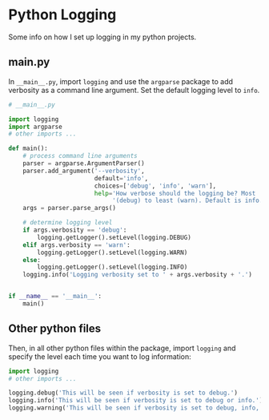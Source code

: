 # Python Logging

Some info on how I set up logging in my python projects.

## main.py

In `__main__.py`, import `logging` and use the `argparse` package to add verbosity as a command line argument. Set the default logging level to `info`.

``` python
# __main__.py

import logging
import argparse
# other imports ...

def main():
    # process command line arguments
    parser = argparse.ArgumentParser()
    parser.add_argument('--verbosity',
                        default='info',
                        choices=['debug', 'info', 'warn'],
                        help='How verbose should the logging be? Most ' +\
                             '(debug) to least (warn). Default is info.')
    args = parser.parse_args()

    # determine logging level
    if args.verbosity == 'debug':
        logging.getLogger().setLevel(logging.DEBUG)
    elif args.verbosity == 'warn':
        logging.getLogger().setLevel(logging.WARN)
    else:
        logging.getLogger().setLevel(logging.INFO)
    logging.info('Logging verbosity set to ' + args.verbosity + '.')


if __name__ == '__main__':
    main()
```

## Other python files

Then, in all other python files within the package, import `logging` and specify the level each time you want to log information:

``` python
import logging
# other imports ...

logging.debug('This will be seen if verbosity is set to debug.') 
logging.info('This will be seen if verbosity is set to debug or info.') 
logging.warning('This will be seen if verbosity is set to debug, info, or warn.') 
```
